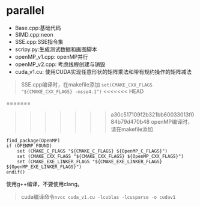 # parallel
* Base.cpp:基础代码
* SIMD.cpp:neon
* SSE.cpp:SSE指令集
* scripy.py:生成测试数据和画图脚本
* openMP_v1.cpp: openMP并行
* openMP_v2.cpp: 考虑线程创建与销毁
* cuda_v1.cu: 使用CUDA实现任意形状的矩阵乘法和带有规约操作的矩阵减法


> SSE.cpp编译时，在makefile添加 `set(CMAKE_CXX_FLAGS "${CMAKE_CXX_FLAGS} -msse4.1")`
<<<<<<< HEAD

=======
> 
>>>>>>> a30c517109f2b321bb60033013f084b79d470b48
> openMP编译时，请在makefile添加
```
find_package(OpenMP)
if (OPENMP_FOUND)
    set (CMAKE_C_FLAGS "${CMAKE_C_FLAGS} ${OpenMP_C_FLAGS}")
    set (CMAKE_CXX_FLAGS "${CMAKE_CXX_FLAGS} ${OpenMP_CXX_FLAGS}")
    set (CMAKE_EXE_LINKER_FLAGS "${CMAKE_EXE_LINKER_FLAGS} ${OpenMP_EXE_LINKER_FLAGS}")
endif()
```
使用g++编译，不要使用clang。

> cuda编译命令`nvcc cuda_v1.cu -lcublas -lcusparse -o cudav1`


